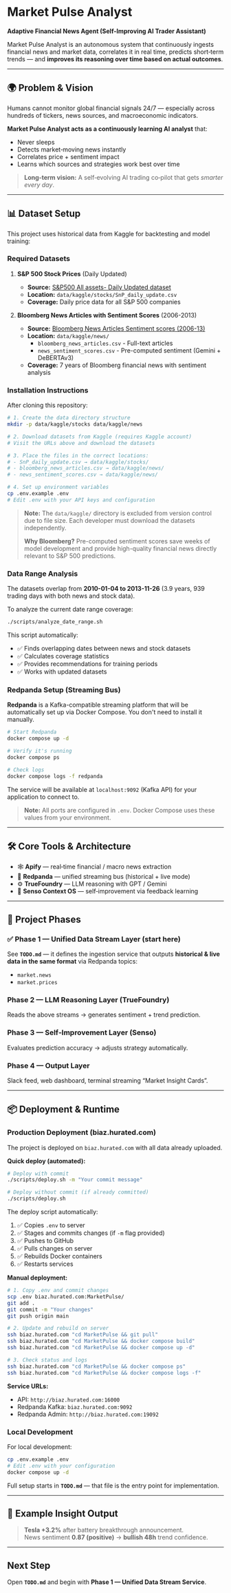 # Market Pulse Analyst

**Adaptive Financial News Agent (Self-Improving AI Trader Assistant)**

Market Pulse Analyst is an autonomous system that continuously ingests financial news and market data, correlates it in real time, predicts short‑term trends — and **improves its reasoning over time based on actual outcomes**.

---
## 🌍 Problem & Vision
Humans cannot monitor global financial signals 24/7 — especially across hundreds of tickers, news sources, and macroeconomic indicators.

**Market Pulse Analyst acts as a continuously learning AI analyst** that:
- Never sleeps
- Detects market‑moving news instantly
- Correlates price + sentiment impact
- Learns which sources and strategies work best over time

> **Long‑term vision:** A self‑evolving AI trading co‑pilot that gets *smarter every day*.

---
## 📊 Dataset Setup

This project uses historical data from Kaggle for backtesting and model training:

### Required Datasets

1. **S&P 500 Stock Prices** (Daily Updated)
   - **Source:** [S&P500 All assets- Daily Updated dataset](https://www.kaggle.com/datasets/yash16jr/s-and-p500-daily-update-dataset)
   - **Location:** `data/kaggle/stocks/SnP_daily_update.csv`
   - **Coverage:** Daily price data for all S&P 500 companies

2. **Bloomberg News Articles with Sentiment Scores** (2006-2013)
   - **Source:** [Bloomberg News Articles Sentiment scores (2006-13)](https://www.kaggle.com/datasets/perryperryfries/bloomberg-news-articles-sentiment-scores-2006-13)
   - **Location:** `data/kaggle/news/`
     - `bloomberg_news_articles.csv` - Full-text articles
     - `news_sentiment_scores.csv` - Pre-computed sentiment (Gemini + DeBERTAv3)
   - **Coverage:** 7 years of Bloomberg financial news with sentiment analysis

### Installation Instructions

After cloning this repository:

```bash
# 1. Create the data directory structure
mkdir -p data/kaggle/stocks data/kaggle/news

# 2. Download datasets from Kaggle (requires Kaggle account)
# Visit the URLs above and download the datasets

# 3. Place the files in the correct locations:
# - SnP_daily_update.csv → data/kaggle/stocks/
# - bloomberg_news_articles.csv → data/kaggle/news/
# - news_sentiment_scores.csv → data/kaggle/news/

# 4. Set up environment variables
cp .env.example .env
# Edit .env with your API keys and configuration
```

> **Note:** The `data/kaggle/` directory is excluded from version control due to file size. Each developer must download the datasets independently.
>
> **Why Bloomberg?** Pre-computed sentiment scores save weeks of model development and provide high-quality financial news directly relevant to S&P 500 predictions.

### Data Range Analysis

The datasets overlap from **2010-01-04 to 2013-11-26** (3.9 years, 939 trading days with both news and stock data).

To analyze the current date range coverage:

```bash
./scripts/analyze_date_range.sh
```

This script automatically:
- ✅ Finds overlapping dates between news and stock datasets
- ✅ Calculates coverage statistics
- ✅ Provides recommendations for training periods
- ✅ Works with updated datasets

### Redpanda Setup (Streaming Bus)

**Redpanda** is a Kafka-compatible streaming platform that will be automatically set up via Docker Compose. You don't need to install it manually.

```bash
# Start Redpanda
docker compose up -d

# Verify it's running
docker compose ps

# Check logs
docker compose logs -f redpanda
```

The service will be available at `localhost:9092` (Kafka API) for your application to connect to.

> **Note:** All ports are configured in `.env`. Docker Compose uses these values from your environment.

---
## 🛠 Core Tools & Architecture
- 🕸️ **Apify** — real‑time financial / macro news extraction
- 📡 **Redpanda** — unified streaming bus (historical + live mode)
- ⚙️ **TrueFoundry** — LLM reasoning with GPT / Gemini
- 🧠 **Senso Context OS** — self‑improvement via feedback learning

---
## 🧩 Project Phases
### ✅ Phase 1 — Unified Data Stream Layer (start here)
See **`TODO.md`** — it defines the ingestion service that outputs **historical & live data in the same format** via Redpanda topics:
- `market.news`
- `market.prices`

### Phase 2 — LLM Reasoning Layer (TrueFoundry)
Reads the above streams → generates sentiment + trend prediction.

### Phase 3 — Self‑Improvement Layer (Senso)
Evaluates prediction accuracy → adjusts strategy automatically.

### Phase 4 — Output Layer
Slack feed, web dashboard, terminal streaming “Market Insight Cards”.

---
## 📦 Deployment & Runtime

### Production Deployment (biaz.hurated.com)

The project is deployed on `biaz.hurated.com` with all data already uploaded.

**Quick deploy (automated):**

```bash
# Deploy with commit
./scripts/deploy.sh -m "Your commit message"

# Deploy without commit (if already committed)
./scripts/deploy.sh
```

The deploy script automatically:
1. ✅ Copies `.env` to server
2. ✅ Stages and commits changes (if `-m` flag provided)
3. ✅ Pushes to GitHub
4. ✅ Pulls changes on server
5. ✅ Rebuilds Docker containers
6. ✅ Restarts services

**Manual deployment:**

```bash
# 1. Copy .env and commit changes
scp .env biaz.hurated.com:MarketPulse/
git add .
git commit -m "Your changes"
git push origin main

# 2. Update and rebuild on server
ssh biaz.hurated.com "cd MarketPulse && git pull"
ssh biaz.hurated.com "cd MarketPulse && docker compose build"
ssh biaz.hurated.com "cd MarketPulse && docker compose up -d"

# 3. Check status and logs
ssh biaz.hurated.com "cd MarketPulse && docker compose ps"
ssh biaz.hurated.com "cd MarketPulse && docker compose logs -f"
```

**Service URLs:**
- API: `http://biaz.hurated.com:16000`
- Redpanda Kafka: `biaz.hurated.com:9092`
- Redpanda Admin: `http://biaz.hurated.com:19092`

### Local Development

For local development:
```bash
cp .env.example .env
# Edit .env with your configuration
docker compose up -d
```

Full setup starts in **`TODO.md`** — that file is the entry point for implementation.

---
## 📍 Example Insight Output
> **Tesla +3.2%** after battery breakthrough announcement.  
> News sentiment **0.87 (positive)** → **bullish 48h** trend confidence.

---
## Next Step
Open **`TODO.md`** and begin with **Phase 1 — Unified Data Stream Service**.

